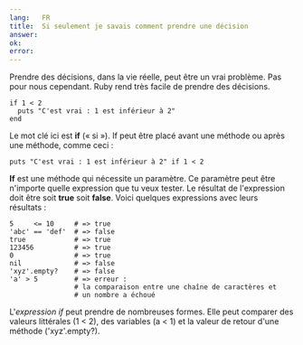 ```yaml
---
lang:   FR
title:  Si seulement je savais comment prendre une décision
answer:
ok:
error:
---
```


Prendre des décisions, dans la vie réelle, peut être un vrai problème. Pas pour nous cependant.
Ruby rend très facile de prendre des décisions.

    if 1 < 2
      puts "C'est vrai : 1 est inférieur à 2"
    end

Le mot clé ici est __if__ (« si »). If peut être placé avant une méthode ou après une méthode, comme ceci :

    puts "C'est vrai : 1 est inférieur à 2" if 1 < 2

__If__ est une méthode qui nécessite un paramètre. Ce paramètre peut être n'importe quelle expression que tu
veux tester. Le résultat de l'expression doit être soit __true__ soit __false__.
Voici quelques expressions avec leurs résultats :

    5     <= 10     # => true
    'abc' == 'def'  # => false
    true            # => true
    123456          # => true
    0               # => true
    nil             # => false
    'xyz'.empty?    # => false
    'a' > 5         # => erreur :
                    # la comparaison entre une chaîne de caractères et
                    # un nombre a échoué

L'_expression if_ peut prendre de nombreuses formes. Elle peut comparer des valeurs littérales (1 < 2),
des variables (a < 1) et la valeur de retour d'une méthode ('xyz'.empty?).
